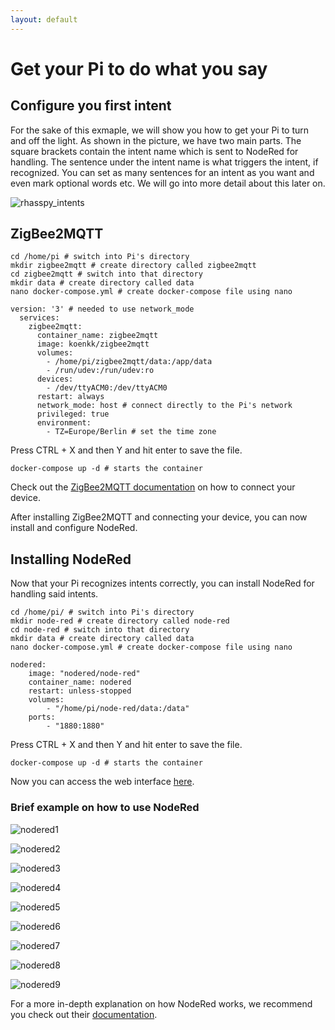 ```yaml
---
layout: default
---
```


# Get your Pi to do what you say

## Configure you first intent

For the sake of this exmaple, we will show you how to get your Pi to turn and off the light. As shown in the picture, we have two main parts. The square brackets contain the intent name which is sent to NodeRed for handling. The sentence under the intent name is what triggers the intent, if recognized. You can set as many sentences for an intent as you want and even mark optional words etc. We will go into more detail about this later on.

![rhasspy_intents](../assets/rhasspy_intents.png)

## ZigBee2MQTT

```shell
cd /home/pi # switch into Pi's directory
mkdir zigbee2mqtt # create directory called zigbee2mqtt
cd zigbee2mqtt # switch into that directory
mkdir data # create directory called data
nano docker-compose.yml # create docker-compose file using nano
```

```shell
version: '3' # needed to use network_mode
  services:
    zigbee2mqtt:
      container_name: zigbee2mqtt
      image: koenkk/zigbee2mqtt
      volumes:
        - /home/pi/zigbee2mqtt/data:/app/data
        - /run/udev:/run/udev:ro
      devices:
        - /dev/ttyACM0:/dev/ttyACM0
      restart: always
      network_mode: host # connect directly to the Pi's network
      privileged: true
      environment:
        - TZ=Europe/Berlin # set the time zone
```

Press CTRL + X and then Y and hit enter to save the file.

```shell
docker-compose up -d # starts the container
```

Check out the [ZigBee2MQTT documentation](https://www.zigbee2mqtt.io/information/supported_devices.html) on how to connect your device.

After installing ZigBee2MQTT and connecting your device, you can now install and configure NodeRed.

## Installing NodeRed

Now that your Pi recognizes intents correctly, you can install NodeRed for handling said intents.

```shell
cd /home/pi/ # switch into Pi's directory
mkdir node-red # create directory called node-red
cd node-red # switch into that directory
mkdir data # create directory called data
nano docker-compose.yml # create docker-compose file using nano
```

```shell
nodered:
    image: "nodered/node-red"
    container_name: nodered
    restart: unless-stopped
    volumes:
        - "/home/pi/node-red/data:/data"
    ports:
        - "1880:1880"
```

Press CTRL + X and then Y and hit enter to save the file.

```shell
docker-compose up -d # starts the container
```

Now you can access the web interface [here](http://raspberrypi:1880).

### Brief example on how to use NodeRed

![nodered1](../assets/nodered1.png)

![nodered2](../assets/nodered2.png)

![nodered3](../assets/nodered3.png)

![nodered4](../assets/nodered4.png)

![nodered5](../assets/nodered5.png)

![nodered6](../assets/nodered6.png)

![nodered7](../assets/nodered7.png)

![nodered8](../assets/nodered8.png)

![nodered9](../assets/nodered9.png)

For a more in-depth explanation on how NodeRed works, we recommend you check out their [documentation](https://nodered.org/docs/user-guide/).